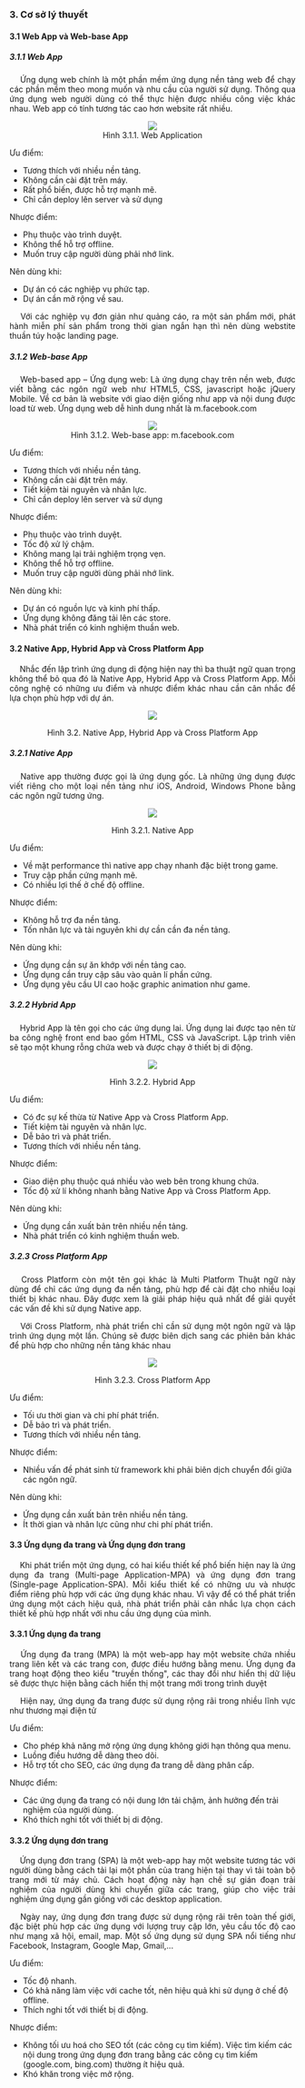 ### **3. Cơ sở lý thuyết**

#### 3.1 Web App và Web-base App

##### 3.1.1 Web App

<p style='text-align: justify;'>
&emsp;
Ứng dụng web chính là một phần mềm ứng dụng nền tảng web 
để chạy các phần mềm theo mong muốn và nhu cầu của người sử dụng. 
Thông qua ứng dụng web người dùng có thể thực hiện được nhiều công việc khác nhau.
Web app có tính tương tác cao hơn website rất nhiều.
</p>

<center>
  <img src="/report/src/chapter_3_theory/img/wa.png">
</center>

<center> Hình 3.1.1. Web Application </center>

Ưu điểm:

- Tương thích với nhiều nền tảng.
- Không cần cài đặt trên máy.
- Rất phổ biến, được hỗ trợ mạnh mẽ.
- Chỉ cần deploy lên server và sử dụng

Nhược điểm:

- Phụ thuộc vào trình duyệt.
- Không thể hỗ trợ offline.
- Muốn truy cập người dùng phải nhớ link.

Nên dùng khi:

- Dự án có các nghiệp vụ phức tạp.
- Dự án cần mở rộng về sau.

<p style='text-align: justify;'>
&emsp;
Với các nghiệp vụ đơn giản như quảng cáo, ra một sản phẩm mới, phát hành miễn phí sản phẩm trong thời gian ngắn hạn
thì nên dùng webstite thuần túy hoặc landing page.
</p>

<div style="page-break-after: always;"></div>

##### 3.1.2 Web-base App

<p style='text-align: justify;'>
&emsp;
Web-based app – Ứng dụng web: Là ứng dụng chạy trên nền web, 
được viết bằng các ngôn ngữ web như HTML5, CSS, javascript hoặc jQuery Mobile. 
Về cơ bản là website với giao diện giống như app và nội dung được load từ web. 
Ứng dụng web dễ hình dung nhất là m.facebook.com
</p>

<center>
  <img src="/report/src/chapter_3_theory/img/mfb.png">
</center>

<center> Hình 3.1.2. Web-base app: m.facebook.com </center>

Ưu điểm:

- Tương thích với nhiều nền tảng.
- Không cần cài đặt trên máy.
- Tiết kiệm tài nguyên và nhân lực.
- Chỉ cần deploy lên server và sử dụng

Nhược điểm:

- Phụ thuộc vào trình duyệt.
- Tốc độ xử lý chậm.
- Không mang lại trải nghiệm trọng vẹn.
- Không thể hỗ trợ offline.
- Muốn truy cập người dùng phải nhớ link.

Nên dùng khi:

- Dự án có nguồn lực và kinh phí thấp.
- Ứng dụng không đăng tải lên các store.
- Nhà phát triển có kinh nghiệm thuần web.

<div style="page-break-after: always;"></div>

#### 3.2 Native App, Hybrid App và Cross Platform App

<p style='text-align: justify;'>
&emsp;
Nhắc đến lập trình ứng dụng di động hiện nay thì ba thuật ngữ quan trọng không thể bỏ qua đó là Native App, Hybrid App và Cross Platform App.
Mỗi công nghệ có những ưu điểm và nhược điểm khác nhau cần cân nhắc để lựa chọn phù hợp với dự án.
</p>

<center>
  <img src="/report/src/chapter_3_theory/img/na-h-cp.png">
  <p>Hình 3.2. Native App, Hybrid App và Cross Platform App</p>
</center>

<div style="page-break-after: always;"></div>

##### 3.2.1 Native App

<p style='text-align: justify;'>
&emsp;
Native app thường được gọi là ứng dụng gốc. 
Là những ứng dụng được viết riêng cho một loại nền tảng như iOS, Android, Windows Phone bằng các ngôn ngữ tương ứng.
</p>

<center>
  <img src="/report/src/chapter_3_theory/img/na.png">
  <p>Hình 3.2.1. Native App</p>
</center>

Ưu điểm:

- Về mặt performance thì native app chạy nhanh đặc biệt trong game.
- Truy cập phần cứng mạnh mẽ.
- Có nhiều lợi thế ở chế độ offline.

Nhược điểm:

- Không hỗ trợ đa nền tảng.
- Tốn nhân lực và tài nguyên khi dự cần cần đa nền tảng.

Nên dùng khi:

- Ứng dụng cần sự ăn khớp với nền tảng cao.
- Ứng dụng cần truy cập sâu vào quản lí phần cứng.
- Ứng dụng yêu cầu UI cao hoặc graphic animation như game.

<div style="page-break-after: always;"></div>

##### 3.2.2 Hybrid App

<p style='text-align: justify;'>
&emsp;
Hybrid App là tên gọi cho các ứng dụng lai. 
Ứng dụng lai được tạo nên từ ba công nghệ front end bao gồm HTML, CSS và JavaScript.
Lập trình viên sẽ tạo một khung rỗng chứa web và được chạy ở thiết bị di động.
</p>

<center>
  <img src="/report/src/chapter_3_theory/img/hebrid.png">
  <p>Hình 3.2.2. Hybrid App</p>
</center>

Ưu điểm:

- Có đc sự kế thừa từ Native App và Cross Platform App.
- Tiết kiệm tài nguyên và nhân lực.
- Dễ bảo trì và phát triển.
- Tương thích với nhiều nền tảng.

Nhược điểm:

- Giao diện phụ thuộc quá nhiều vào web bên trong khung chứa.
- Tốc độ xử lí không nhanh bằng Native App và Cross Platform App.

Nên dùng khi:

- Ứng dụng cần xuất bản trên nhiều nền tảng.
- Nhà phát triển có kinh nghiệm thuần web.

<div style="page-break-after: always;"></div>

##### 3.2.3 Cross Platform App

<p style='text-align: justify;'>
&emsp;
Cross Platform còn một tên gọi khác là Multi Platform
Thuật ngữ này dùng để chỉ các ứng dụng đa nền tảng, phù hợp để cài đặt cho nhiều loại thiết bị khác nhau. 
Đây được xem là giải pháp hiệu quả nhất để giải quyết các vấn đề khi sử dụng Native app.
</p>

<p style='text-align: justify;'>
&emsp;
Với Cross Platform, nhà phát triển chỉ cần sử dụng một ngôn ngữ và lập trình ứng dụng một lần. 
Chúng sẽ được biên dịch sang các phiên bản khác để phù hợp cho những nền tảng khác nhau
</p>

<center>
  <img src="/report/src/chapter_3_theory/img/cp.png">
  <p>Hình 3.2.3. Cross Platform App</p>
</center>

Ưu điểm:

- Tối ưu thời gian và chi phí phát triển.
- Dễ bảo trì và phát triển.
- Tương thích với nhiều nền tảng.

Nhược điểm:

- Nhiều vấn đề phát sinh từ framework khi phải biên dịch chuyển đổi giữa các ngôn ngữ.

Nên dùng khi:

- Ứng dụng cần xuất bản trên nhiều nền tảng.
- Ít thời gian và nhân lực cũng như chi phí phát triển.

<div style="page-break-after: always;"></div>

#### 3.3 Ứng dụng đa trang và Ứng dụng đơn trang

<p style='text-align: justify;'>
&emsp;
Khi phát triển một ứng dụng, có hai kiểu thiết kế phổ biến hiện nay là 
ứng dụng đa trang (Multi-page Application-MPA) và ứng dụng đơn trang (Single-page Application-SPA). 
Mỗi kiểu thiết kế có những ưu và nhược điểm riêng phù hợp với các ứng dụng khác nhau. 
Vì vậy để có thể phát triển ứng dụng một cách hiệu quả, nhà phát triển phải cân
nhắc lựa chọn cách thiết kế phù hợp nhất với nhu cầu ứng dụng của mình.
</p>

#### 3.3.1 Ứng dụng đa trang

<p style='text-align: justify;'>
&emsp;
Ứng dụng đa trang (MPA) là một web-app hay một website chứa nhiều trang liên kết và các trang con, được điều hướng bằng menu. 
Ứng dụng đa trang hoạt động theo kiểu "truyền thống", các thay đổi như hiển thị dữ liệu sẽ được thực hiện bằng cách hiển thị một trang mới trong trình duyệt
</p>

<p style='text-align: justify;'>
&emsp;
 Hiện nay, ứng dụng đa trang được sử dụng rộng rãi trong nhiều lĩnh vực như thương mại điện tử
</p>

Ưu điểm:

- Cho phép khả năng mở rộng ứng dụng không giới hạn thông qua menu.
- Luồng điều hướng dễ dàng theo dõi.
- Hỗ trợ tốt cho SEO, các ứng dụng đa trang dễ dàng phân cấp.

Nhược điểm:

- Các ứng dụng đa trang có nội dung lớn tải chậm, ảnh hưởng đến trải nghiệm của người dùng.
- Khó thích nghi tốt với thiết bị di động.

#### 3.3.2 Ứng dụng đơn trang

<p style='text-align: justify;'>
&emsp;
Ứng dụng đơn trang (SPA) là một web-app hay một website tương tác với người dùng bằng cách tải lại một phần của trang hiện tại thay vì tải toàn bộ trang mới từ máy chủ. Cách hoạt động này hạn chế sự gián đoạn trải nghiệm của người dùng khi chuyển giữa các trang, giúp cho việc trải nghiệm ứng dụng gần giống với các desktop application.
</p>

<p style='text-align: justify;'>
&emsp;
Ngày nay, ứng dụng đơn trang được sử dụng rộng rãi trên toàn thế giới, đặc biệt phù hợp các ứng dụng với lượng truy cập lớn, yêu cầu tốc độ cao như mạng xã hội, email, map. Một số ứng dụng sử dụng SPA nổi tiếng như Facebook, Instagram, Google Map, Gmail,...
</p>

Ưu điểm:

- Tốc độ nhanh.
- Có khả năng làm việc với cache tốt, nên hiệu quả khi sử dụng ở chế độ offline.
- Thích nghi tốt với thiết bị di động.

Nhược điểm:

- Không tối ưu hoá cho SEO tốt (các công cụ tìm kiếm). Việc tìm kiếm các nội dung trong ứng dụng đơn trang bằng các công cụ tìm kiếm (google.com, bing.com) thường ít hiệu quả.
- Khó khăn trong việc mở rộng.

<div style="page-break-after: always;"></div>


